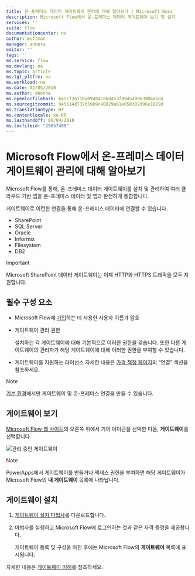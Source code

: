 ```yaml
---
title: 온-프레미스 데이터 게이트웨이 관리에 대해 알아보기 | Microsoft Docs
description: Microsoft Flow에서 온-프레미스 데이터 게이트웨이 보기 및 설치
services: ''
suite: flow
documentationcenter: na
author: msftman
manager: anneta
editor: ''
tags: ''
ms.service: flow
ms.devlang: na
ms.topic: article
ms.tgt_pltfrm: na
ms.workload: na
ms.date: 02/05/2018
ms.author: deonhe
ms.openlocfilehash: 642cf26110a09404c8bd453f894540963904ebda
ms.sourcegitcommit: 945614d737d5909c40029a61e050302d96e1619d
ms.translationtype: HT
ms.contentlocale: ko-KR
ms.lasthandoff: 06/04/2018
ms.locfileid: "29057408"
---
```

# <a name="manage-an-on-premises-data-gateway-in-microsoft-flow"></a>Microsoft Flow에서 온-프레미스 데이터 게이트웨이 관리에 대해 알아보기

Microsoft Flow를 통해, 온-프레미스 데이터 게이트웨이를 설치 및 관리하여 여러 클라우드 기반 앱을 온-프레미스 데이터 및 앱과 완전하게 통합합니다.

게이트웨이로 이런한 연결을 통해 온-프레미스 데이터에 연결할 수 있습니다.

* SharePoint
* SQL Server
* Oracle
* Informix
* Filesystem
* DB2

> [!IMPORTANT]
> Microsoft SharePoint 데이터 게이트웨이는 이제 HTTP와 HTTPS 트래픽을 모두 지원합니다.


## <a name="prerequisites"></a>필수 구성 요소

* Microsoft Flow에 [가입](sign-up-sign-in.md)하는 데 사용한 사용자 이름과 암호
* 게이트웨이 관리 권한

  설치하는 각 게이트웨이에 대해 기본적으로 이러한 권한을 갖습니다. 또한 다른 게이트웨이의 관리자가 해당 게이트웨이에 대해 이러한 권한을 부여할 수 있습니다.
* 게이트웨이를 지원하는 라이선스 자세한 내용은 [가격 책정 페이지](https://flow.microsoft.com/pricing/)의 “연결” 섹션을 참조하세요.

> [!NOTE]
> [기본 환경](environments-overview-maker.md)에서만 게이트웨이 및 온-프레미스 연결을 만들 수 있습니다.



## <a name="view-your-gateways"></a>게이트웨이 보기

[Microsoft Flow 웹 사이트](https://flow.microsoft.com)의 오른쪽 위에서 기어 아이콘을 선택한 다음, **게이트웨이**를 선택합니다.

![관리 중인 게이트웨이][1]

> [!NOTE]
> PowerApps에서 게이트웨이를 만들거나 액세스 권한을 부여하면 해당 게이트웨이가 Microsoft Flow의 **내 게이트웨이** 목록에 나타납니다.



## <a name="install-a-gateway"></a>게이트웨이 설치

1. [게이트웨이 설치 마법사](https://go.microsoft.com/fwlink/?LinkID=820580&clcid=0x409)를 다운로드합니다.

1. 마법사를 실행하고 Microsoft Flow에 로그인하는 것과 같은 자격 증명을 제공합니다.

    게이트웨이 등록 및 구성을 마친 후에는 Microsoft Flow의 **게이트웨이** 목록에 표시됩니다.

자세한 내용은 [게이트웨이 이해](gateway-reference.md)를 참조하세요.

<!-- Image references -->
[1]: ./media/manage-gateway/view-gateways.png
